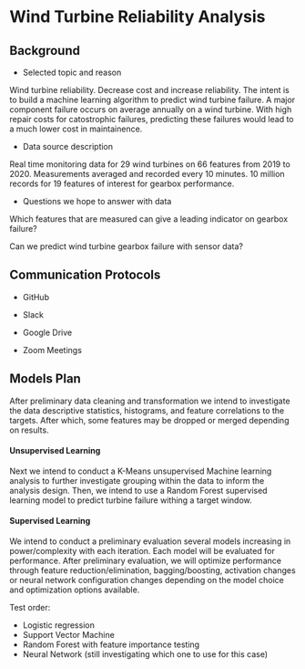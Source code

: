 # Wind Turbine Reliability Analysis

## Background

* Selected topic and reason


Wind turbine reliability. Decrease cost and increase reliability. The intent is to build a machine learning algorithm to predict wind turbine failure. A major component failure occurs on average annually on a wind turbine. With high repair costs for catostrophic failures, predicting these failures would lead to a much lower cost in maintainence. 

* Data source description

Real time monitoring data for 29 wind turbines on 66 features from 2019 to 2020. Measurements averaged and recorded every 10 minutes. 10 million records for 19 features of interest for gearbox performance. 

* Questions we hope to answer with data 

Which features that are measured can give a leading indicator on gearbox failure?

Can we predict wind turbine gearbox failure with sensor data?

## Communication Protocols 

* GitHub

* Slack

* Google Drive

* Zoom Meetings 


## Models Plan
After preliminary data cleaning and transformation we intend to investigate the data descriptive statistics, histograms, and feature correlations to the targets. After which, some features may be dropped or merged depending on results. 

#### Unsupervised Learning
Next we intend to conduct a K-Means unsupervised Machine learning analysis to further investigate grouping within the data to inform the analysis design. Then, we intend to use a Random Forest supervised learning model to predict turbine failure withing a target window. 

#### Supervised Learning
We intend to conduct a preliminary evaluation several models increasing in power/complexity with each iteration. Each model will be evaluated for performance. After preliminary evaluation, we will optimize performance through feature reduction/elimination, bagging/boosting, activation changes or neural network configuration changes depending on the model choice and optimization options available. 

Test order:
  * Logistic regression
  * Support Vector Machine
  * Random Forest with feature importance testing
  * Neural Network (still investigating which one to use for this case)

 


